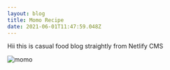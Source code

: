 ```yaml
---
layout: blog
title: Momo Recipe
date: 2021-06-01T11:47:59.048Z
---
```

Hii this is casual food blog straightly from Netlify CMS

![momo](https://images.pexels.com/photos/5409009/pexels-photo-5409009.jpeg?auto=compress&cs=tinysrgb&dpr=2&h=650&w=940 "Momo")